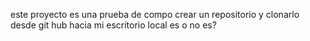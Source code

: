 este proyecto es una prueba  de compo crear un repositorio y clonarlo desde git hub hacia mi escritorio local 
es o no es? 